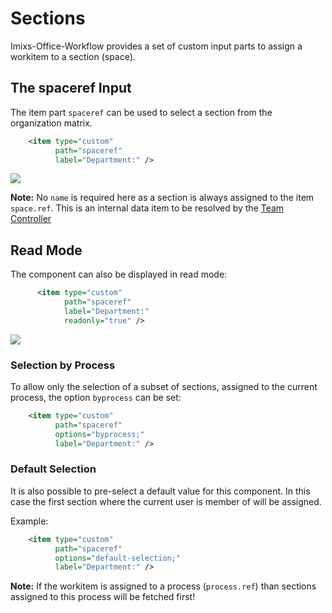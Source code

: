 # Sections

Imixs-Office-Workflow provides a set of custom input parts to assign a workitem to a section (space). 


## The spaceref Input

The item part `spaceref` can be used to select a section from the organization matrix. 

```xml
    <item type="custom"
          path="spaceref"
          label="Department:" />
```

<img class="screenshot" src="spaceref-01.png" />

**Note:** No `name` is required here as a section is always assigned to the item `space.ref`. This is an internal data item to be resolved by the [Team Controller](../teams/teams.html)

## Read Mode

The component can also be displayed in read mode:

```xml
      <item type="custom" 
            path="spaceref"  
            label="Department:" 
            readonly="true" />
```

<img class="screenshot" src="spaceref-02.png" />

### Selection by Process

To allow only the selection of a subset of sections, assigned to the current process, the option `byprocess` can be set:

```xml
    <item type="custom"
          path="spaceref"
          options="byprocess;"
          label="Department:" />
```



### Default Selection

It is also possible to pre-select a default value for this component. In this case the first section where the current user is member of will be assigned.

 Example:


```xml
    <item type="custom"
          path="spaceref"
          options="default-selection;"
          label="Department:" />
```
  
**Note:** If the workitem is assigned to a process (`process.ref`) than sections assigned to this process will be fetched first!
